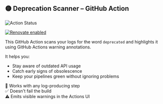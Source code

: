 ## 🟡 Deprecation Scanner – GitHub Action

![Action Status](https://github.com/ylazakovich/github-deprecation-scanner/actions/workflows/test.yml/badge.svg)

[![Renovate enabled](https://img.shields.io/badge/Renovate-enabled-brightgreen.svg?logo=renovate&style=flat)](https://renovatebot.com/)

This GitHub Action scans your logs for the word `deprecated` and highlights it using GitHub Actions warning annotations.

It helps you:
- Stay aware of outdated API usage
- Catch early signs of obsolescence
- Keep your pipelines green without ignoring problems

🔧 Works with any log-producing step  
✅ Doesn't fail the build  
⚠️ Emits visible warnings in the Actions UI
